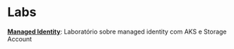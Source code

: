 # Labs

**[Managed Identity](./managed-identity/)**: Laboratório sobre managed identity com AKS e Storage Account
